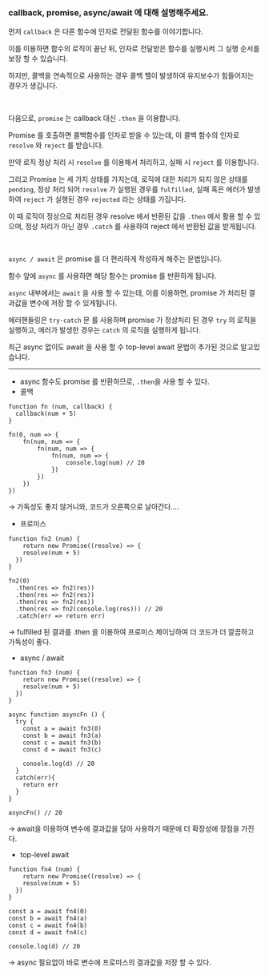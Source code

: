 
### callback, promise, async/await 에 대해 설명해주세요.

먼저 `callback` 은 다른 함수에 인자로 전달된 함수를 이야기합니다.

이를 이용하면 함수의 로직이 끝난 뒤, 인자로 전달받은 함수를 실행시켜 그 실행 순서를 보장 할 수 있습니다.

하지만, 콜백을 연속적으로 사용하는 경우 콜백 헬이 발생하여 유지보수가 힘들어지는 경우가 생깁니다.

<br>

다음으로, `promise` 는 callback 대신 `.then` 을 이용합니다.

Promise 를 호출하면 콜백함수를 인자로 받을 수 있는데, 이 콜백 함수의 인자로 `resolve` 와 `reject` 를 받습니다.

만약 로직 정상 처리 시 `resolve` 를 이용해서 처리하고, 실패 시 `reject` 를 이용합니다.

그리고 Promise 는 세 가지 상태를 가지는데, 로직에 대한 처리가 되지 않은 상태를 `pending`, 정상 처리 되어 `resolve` 가 실행된 경우를 `fulfilled`, 실패 혹은 에러가 발생하여 `reject` 가 실행된 경우 `rejected` 라는 상태를 가집니다.

이 때 로직이 정상으로 처리된 경우 resolve 에서 반환된 값을 `.then` 에서 활용 할 수 있으며, 정상 처리가 아닌 경우 `.catch` 를 사용하여 reject 에서 반환된 값을 받게됩니다.

<br>

`async / await` 은 promise 를 더 편리하게 작성하게 해주는 문법입니다.

함수 앞에 `async` 를 사용하면 해당 함수는 promise 를 반환하게 됩니다.

`async` 내부에서는 `await` 을 사용 할 수 있는데, 이를 이용하면, promise 가 처리된 결과값을 변수에 저장 할 수 있게됩니다.

에러핸들링은 `try-catch` 문 를 사용하며 promise 가 정상처리 된 경우 `try` 의 로직을 실행하고, 에러가 발생한 경우는 `catch` 의 로직을 실행하게 됩니다.

최근 async 없이도 await 을 사용 할 수  top-level await 문법이 추가된 것으로 알고있습니다.

---

- async 함수도 promise 를 반환하므로, `.then`을 사용 할 수 있다.
- 콜백

```tsx
function fn (num, callback) {
  callback(num + 5)
}

fn(0, num => {
    fn(num, num => {
        fn(num, num => {
            fn(num, num => {
                console.log(num) // 20
            })
        })
    })
})
```

→ 가독성도 좋지 않거니와, 코드가 오른쪽으로 날아간다….

- 프로미스

```tsx
function fn2 (num) {
	return new Promise((resolve) => {
    resolve(num + 5)
  })
}

fn2(0)
  .then(res => fn2(res))
  .then(res => fn2(res))
  .then(res => fn2(res))
  .then(res => fn2(console.log(res))) // 20
  .catch(err => return err)
```

→ fulfilled 된 결과를 .then 을 이용하여 프로미스 체이닝하여 더 코드가 더 깔끔하고 가독성이 좋다.

- async / await

```tsx
function fn3 (num) {
	return new Promise((resolve) => {
    resolve(num + 5)
  })
}

async function asyncFn () {
  try {
    const a = await fn3(0)
    const b = await fn3(a)
    const c = await fn3(b)
    const d = await fn3(c)

    console.log(d) // 20
  }
  catch(err){
    return err
  }
}

asyncFn() // 20
```

→ await을 이용하여 변수에 결과값을 담아 사용하기 때문에 더 확장성에 장점을 가진다.

- top-level await

```tsx
function fn4 (num) {
	return new Promise((resolve) => {
    resolve(num + 5)
  })
}

const a = await fn4(0)
const b = await fn4(a)
const c = await fn4(b)
const d = await fn4(c)

console.log(d) // 20
```

→ async 필요없이 바로 변수에 프로미스의 결과값을 저장 할 수 있다.
